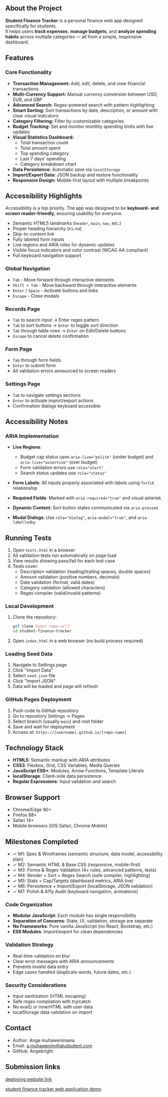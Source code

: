 ## About the Project

**Student Finance Tracker** is a personal finance web app designed specifically for students.  
It helps users **track expenses**, **manage budgets**, and **analyze spending habits** across multiple categories — all from a simple, responsive dashboard.


##  Features

### Core Functionality

- **Transaction Management:** Add, edit, delete, and view financial transactions  
- **Multi-Currency Support:** Manual currency conversion between USD, EUR, and GBP  
- **Advanced Search:** Regex-powered search with pattern highlighting  
- **Smart Sorting:** Sort transactions by date, description, or amount with clear visual indicators  
- **Category Filtering:** Filter by customizable categories  
- **Budget Tracking:** Set and monitor monthly spending limits with live updates  
- **Visual Statistics Dashboard:**
  - Total transaction count  
  - Total amount spent  
  - Top spending category  
  - Last 7 days’ spending  
  - Category breakdown chart  
- **Data Persistence:** Automatic save via `localStorage`  
- **Import/Export Data:** JSON backup and restore functionality  
- **Responsive Design:** Mobile-first layout with multiple breakpoints  


##  Accessibility Highlights

Accessibility is a top priority. The app was designed to be **keyboard- and screen reader-friendly**, ensuring usability for everyone.

- Semantic HTML5 landmarks (`header`, `main`, `nav`, etc.)
- Proper heading hierarchy (`h1–h4`)
- Skip-to-content link
- Fully labeled form inputs
- Live regions and ARIA roles for dynamic updates
- Visible focus indicators and color contrast (WCAG AA compliant)
- Full keyboard navigation support

### Global Navigation
- `Tab` - Move forward through interactive elements
- `Shift + Tab` - Move backward through interactive elements
- `Enter` / `Space` - Activate buttons and links
- `Escape` - Close modals

### Records Page
- `Tab` to search input → Enter regex pattern
- `Tab` to sort buttons → `Enter` to toggle sort direction
- `Tab` through table rows → `Enter` on Edit/Delete buttons
- `Escape` to cancel delete confirmation

### Form Page
- `Tab` through form fields
- `Enter` to submit form
- All validation errors announced to screen readers

### Settings Page
- `Tab` to navigate settings sections
- `Enter` to activate import/export actions
- Confirmation dialogs keyboard accessible

## Accessibility Notes

### ARIA Implementation

- **Live Regions**:
  - Budget cap status uses `aria-live="polite"` (under budget) and `aria-live="assertive"` (over budget)
  - Form validation errors use `role="alert"`
  - Search status updates use `role="status"`

- **Form Labels**: All inputs properly associated with labels using `for`/`id` relationship

- **Required Fields**: Marked with `aria-required="true"` and visual asterisk

- **Dynamic Content**: Sort button states communicated via `aria-pressed`

- **Modal Dialogs**: Use `role="dialog"`, `aria-modal="true"`, and `aria-labelledby`
## Running Tests

1. Open `tests.html` in a browser
2. All validation tests run automatically on page load
3. View results showing pass/fail for each test case
4. Tests cover:
   - Description validation (leading/trailing spaces, double spaces)
   - Amount validation (positive numbers, decimals)
   - Date validation (format, valid dates)
   - Category validation (allowed characters)
   - Regex compiler (valid/invalid patterns)
### Local Development

1. Clone the repository:
   ```bash
   git clone [your-repo-url]
   cd student-finance-tracker
   ```

2. Open `index.html` in a web browser (no build process required)

### Loading Seed Data

1. Navigate to Settings page
2. Click "Import Data"
3. Select `seed.json` file
4. Click "Import JSON"
5. Data will be loaded and page will refresh

### GitHub Pages Deployment

1. Push code to GitHub repository
2. Go to repository Settings → Pages
3. Select branch (usually `main`) and root folder
4. Save and wait for deployment
5. Access at: `https://[username].github.io/[repo-name]`

## Technology Stack

- **HTML5**: Semantic markup with ARIA attributes
- **CSS3**: Flexbox, Grid, CSS Variables, Media Queries
- **JavaScript ES6+**: Modules, Arrow Functions, Template Literals
- **localStorage**: Client-side data persistence
- **Regular Expressions**: Input validation and search

## Browser Support

- Chrome/Edge 90+
- Firefox 88+
- Safari 14+
- Mobile browsers (iOS Safari, Chrome Mobile)

## Milestones Completed

- ✓ M1: Spec & Wireframes (semantic structure, data model, accessibility plan)
- ✓ M2: Semantic HTML & Base CSS (responsive, mobile-first)
- ✓ M3: Forms & Regex Validation (4+ rules, advanced patterns, tests)
- ✓ M4: Render + Sort + Regex Search (safe compiler, highlighting)
- ✓ M5: Stats + Cap/Targets (dashboard metrics, ARIA live)
- ✓ M6: Persistence + Import/Export (localStorage, JSON validation)
- ✓ M7: Polish & A11y Audit (keyboard navigation, animations)

### Code Organization

- **Modular JavaScript**: Each module has single responsibility
- **Separation of Concerns**: State, UI, validation, storage are separate
- **No Frameworks**: Pure vanilla JavaScript (no React, Bootstrap, etc.)
- **ES6 Modules**: Import/export for clean dependencies

### Validation Strategy

- Real-time validation on blur
- Clear error messages with ARIA announcements
- Prevents invalid data entry
- Edge cases handled (duplicate words, future dates, etc.)

### Security Considerations

- Input sanitization (HTML escaping)
- Safe regex compilation with try/catch
- No eval() or innerHTML with user data
- localStorage data validation on import

## Contact

- Author: Ange muhawenimana
- Email: a.muhawenim@alustudent.com
- GitHub: Angebright
  
##  Submission links


[deploying website link](https://angebright.github.io/Front-Web-Dev-Summative-Ange-Muhawenimana/) 


[student finance tracker web application demo](https://youtu.be/UDikwO5HDHE)
